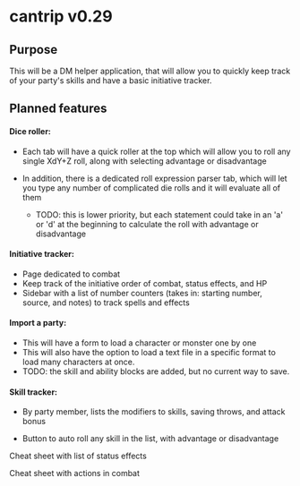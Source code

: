 # cantrip v0.29
## Purpose
This will be a DM helper application, that will allow you to quickly keep track of your party's skills and have a basic 
initiative tracker.

## Planned features

#### Dice roller:

* Each tab will have a quick roller at the top which will allow you to roll any single XdY+Z roll, along with selecting 
advantage or disadvantage

* In addition, there is a dedicated roll expression parser tab, which will let you type any number of complicated 
die rolls and it will evaluate all of them
  * TODO: this is lower priority, but each statement could take in an 'a' or 'd' at the beginning to calculate the roll 
  with advantage or disadvantage


#### Initiative tracker:
* Page dedicated to combat
* Keep track of the initiative order of combat, status effects, and HP
* Sidebar with a list of number counters (takes in: starting number, source, and notes) to track spells and effects


#### Import a party:
* This will have a form to load a character or monster one by one
* This will also have the option to load a text file in a specific format to load many characters at once.
* TODO: the skill and ability blocks are added, but no current way to save.
#### Skill tracker:
* By party member, lists the modifiers to skills, saving throws, and attack bonus

* Button to auto roll any skill in the list, with advantage or disadvantage



Cheat sheet with list of status effects

Cheat sheet with actions in combat


